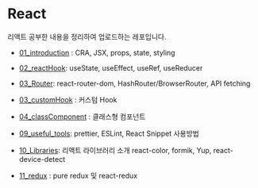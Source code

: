 # React
리액트 공부한 내용을 정리하여 업로드하는 레포입니다.
- [01_introduction](https://github.com/sukyoungshin/TIL/blob/main/REACT/01_introduction.md) : CRA, JSX, props, state, styling
- [02_reactHook](https://github.com/sukyoungshin/TIL/blob/main/REACT/02_reactHook.md): useState, useEffect, useRef, useReducer
- [03_Router](https://github.com/sukyoungshin/TIL/blob/main/REACT/03_Router.md): react-router-dom, HashRouter/BrowserRouter, API fetching
- [03_customHook](https://github.com/sukyoungshin/TIL/blob/main/REACT/03_customHook.md) : 커스텀 Hook
- [04_classComponent](https://github.com/sukyoungshin/TIL/blob/main/REACT/04_classComponent.md) : 클래스형 컴포넌트

- [09_useful_tools](https://github.com/sukyoungshin/TIL/blob/main/REACT/09_useful_tools.md): prettier, ESLint, React Snippet 사용방법
- [10_Libraries](https://github.com/sukyoungshin/TIL/blob/main/REACT/10_Libraries.md): 리액트 라이브러리 소개 react-color, formik, Yup, react-device-detect
- [11_redux](https://github.com/sukyoungshin/TIL/blob/main/REACT/11_redux.md) : pure redux 및 react-redux
